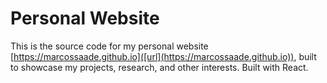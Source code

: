 # Personal Website
This is the source code for my personal website [https://marcossaade.github.io]([url](https://marcossaade.github.io)), built to showcase my projects, research, and other interests.
Built with React.
